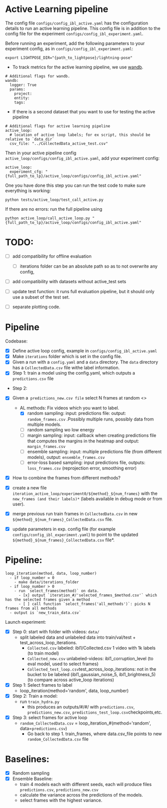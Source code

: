 # Active Learning pipeline

The config file `configs/config_ibl_active.yaml` has the configuration details to run an active learning pipeline.
This config file is in addition to the config file for the experiment `configs/config_ibl_experiment.yaml`.

Before running an experiment, add the following parameters to your experiment config, as in `configs/config_ibl_experiment.yaml`:

```
export LIGHTPOSE_DIR="{path_to_lightpose}/lightning-pose"
```
- To track metrics for the active learning pipeline, we use [wandb](https://wandb.ai/).
```
# Additional flags for wandb.
wandb:
  logger: True
  params:
    project:
    entity:
    tags:
```
- If there is a second dataset that you want to use for testing the active pipeline
```
# Additional flags for active learning pipeline
active_loop:
  # location of active loop labels; for ex script, this should be relative to `data_dir`
  csv_file: "../CollectedData_active_test.csv"
```


Then in your active pipeline config `active_loop/configs/config_ibl_active.yaml`, add your experiment config:
```
active_loop:
  experiment_cfg: "{full_path_to_lp}/active_loop/configs/config_ibl_active.yaml"
```

One you have done this step you can run the test code to make sure everything is working:
```
python tests/active_loop/test_call_active.py
```

If there are no errors: run the full pipeline using
```
python active_loop/call_active_loop.py "{full_path_to_lp}/active_loop/configs/config_ibl_active.yaml"
```


# TODO:
- [ ] add compatibility for offline evaluation
    - [ ] iterations folder can be an absolute path so as to not overwrite any config,
- [ ] add compatibility with datasets without active_test sets
- [ ] update test function: it runs full evaluation pipeline, but it should only use a subset of the test set.
- [ ] separate plotting code.


# Pipeline

Codebase:
- [x] Define active loop config, example in `configs/config_ibl_active.yaml`
- [x] Make `iterations` folder which is set in the config file.
- [x] Given a run with a `config.yaml` and a `data` directory. The `data` directory has a `CollectedData.csv` file withe label information.
- [x] Step 1: train a model using the config.yaml, which outputs a `predictions.csv` file
- Step 2: 
- [x] Given a` predictions_new.csv file` select N frames at random <>
  - AL methods: Fix videos which you want to label.
    - [X] random sampling: input: predictions file: output: `random_frames.csv` .Possibly multiple runs, possibly data from multiple models.
    - [ ] random sampling wo low energy 
    - [ ] margin sampling: input: callback when creating predictions file that computes the margins in the heatmap and output: `margin_frames.csv`
    - [ ] ensemble sampling: input: multiple predictions file (from different models), output: `ensemble_frames.csv`
    - [ ] error-loss based sampling: input predictions file, outputs: `loss_frames.csv` (reprojection error, smoothing error)
- [x] How to combine the frames from different methods? 
- [x] create a new file `iteration_active_loop/experiment0/${method}_${num_frames}` with the `new_frames (and their labels)*` (labels available in debug mode or from user).
- [x] merge previous run train frames in `CollectedData.csv` in new `${method}_${num_frames}_CollectedData.csv`  file.
- [x] update parameters in exp. config file (for example `configs/config_ibl_experiment.yaml`) to point to the updated `${method}_${num_frames}_CollectedData.csv`  file*.


# Pipeline:

```
loop_iteration(method, data, loop_number)
  - if loop_number = 0
    - make data/iterations_folder
  - if loop_number > 0
    - run `select_frames(method)` on data.
      - [x] output `iteration_#/'selected_frames_$method.csv'` which has the selected frames given a method
      - [ ] call function `select_frames('all_methods')`: picks N frames from all methods 
  - output is `new_train_data.csv`
```


Launch experiment:
- [x] Step 0: start with folder with videos: `data/` 
  - split labeled data and unlabeled data into train/val/test + test_across_loop_iterations.
    - `Collected.csv` labeled: ibl1/Collected.csv 1 video with 1k labels (to train model)
    - `Collected_new.csv` unlabeled-videos: ibl1_corruption_level (to eval model, used to select frames)
    - `Collected_test_loop.csv`test_across_loop_iterations: not in the bucket to be labeled (ibl1_gaussian_noise_5, ibl1_brightness_5) (to compare across active_loop iterations) 
- [x] Step 1: Select frames to label
  - loop_iteration(method='random', data, loop_number)
- [x] Step 2: Train a model:
  - run `train_hydra.py `
    - this produces an outputs/#/#/ with `predictions.csv`, `predictions_new.csv`, `predictions_test_loop.csv`checkpoints,etc.
- [x] Step 3: select frames for active loop 
  - `random_CollectedData.csv`  = loop_iteration_#(method='random', data=`predictions.csv`)
    - Go back to step 1. train_frames, where data.csv_file points to new `random_CollectedData.csv` file

# Baselines:
- [x] Random sampling
- [x] Ensemble Baseline:
  - train 4 models each with different seeds, each will produce files `predictions.csv`, `predictions_new.csv`
  - calculate the variance across the predictions of the models.
  - select frames with the highest variance.
